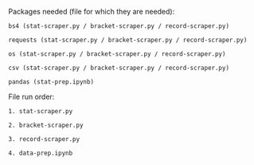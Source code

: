 Packages needed (file for which they are needed):

    bs4 (stat-scraper.py / bracket-scraper.py / record-scraper.py)

    requests (stat-scraper.py / bracket-scraper.py / record-scraper.py)

    os (stat-scraper.py / bracket-scraper.py / record-scraper.py)

    csv (stat-scraper.py / bracket-scraper.py / record-scraper.py)

    pandas (stat-prep.ipynb)

File run order:

    1. stat-scraper.py

    2. bracket-scraper.py

    3. record-scraper.py

    4. data-prep.ipynb


    
